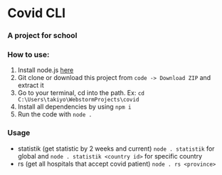 # Covid CLI
### A project for school

### How to use:
1. Install node.js [here](https://nodejs.org/)
2. Git clone or download this project from `code -> Download ZIP` and extract it
3. Go to your terminal, cd into the path. Ex: `cd C:\Users\takiyo\WebstormProjects\covid`
4. Install all dependencies by using `npm i`
5. Run the code with `node .`


### Usage
- statistik (get statistic by 2 weeks and current) `node . statistik` for global and `node . statistik <country id>` for specific country
- rs (get all hospitals that accept covid patient) `node . rs <province>`